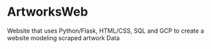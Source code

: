 # ArtworksWeb
Website that uses Python/Flask, HTML/CSS, SQL and GCP to create a website modeling scraped artwork Data
